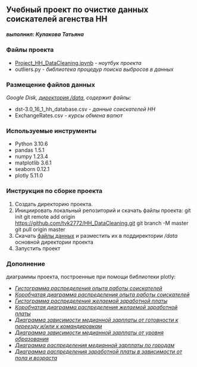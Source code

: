 ## Учебный проект по очистке данных соискателей агенства HH
##### выполнил: *Кулакова Татьяна*

### Файлы проекта
+ [Project_HH_DataCleaning.ipynb](Project_HH_DataCleaning.ipynb) *- ноутбук проекта*
+ outliers.py - *библиотека процедур поиска выбросов в данных*

### Размещение файлов данных 
*Google Disk,* [*директория /data*](https://drive.google.com/drive/folders/1b_eMqpsUKCyWh0oQ_oRZO4UUDRZwLMpW?usp=share_link), *содержит файлы:*
+ dst-3.0_16_1_hh_database.csv *- данные соискателей HH*
+ ExchangeRates.csv *- курсы обмена валют*

### Используемые инструменты
+ Python 3.10.6
+ pandas 1.5.1
+ numpy 1.23.4
+ matplotlib 3.6.1
+ seaborn 0.12.1
+ plotly 5.11.0

### Инструкция по сборке проекта
1. Создать директорию проекта.
2. Инициировать локальный репозиторий и скачать файлы проекта:
    git init
    git remote add origin https://github.com/tvk2772/HH_DataCleaning.git
    git branch -M master
    git pull origin master
3. Скачать [файлы данных](https://drive.google.com/drive/folders/1b_eMqpsUKCyWh0oQ_oRZO4UUDRZwLMpW?usp=share_link) и разместить их в поддиректории */data* основной директории проекта
4. Запустить проект

### Дополнение
диаграммы проекта, построенные при помощи библиотеки plotly:
+ [*Гистограмма распределения опыта работы соискателей*](diagrams/experience_hist.html)
+ [*Коробчатая диаграмма распределения опыта работы соискателей*](diagrams/experience_box.html)
+ [*Гистограмма распределения желаемой заработной платы*](diagrams/earn_hist.html)
+ [*Коробчатая диаграмма распределения желаемой заработной платы*](diagrams/earn_box.html)
+ [*Диаграмма зависимости медианной зарплаты от готовности к переезду и/или к командировкам*](diagrams/move_trip_bar.html)
+ [*Диаграмма зависимости медианной зарплаты от уровня образования*](diagrams/earn_education_bar.html)
+ [*Диаграмма распределения медианной зарплаты по городам*](diagrams/city_earn_box.html)
+ [*Диаграмма распределения заработной платы в зависимости от пола и возраста*](diagrams/gender_earn_bar.html)



